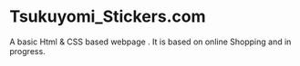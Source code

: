 # Tsukuyomi_Stickers.com
A basic Html &amp; CSS based webpage . It is based on online Shopping  and in progress.
